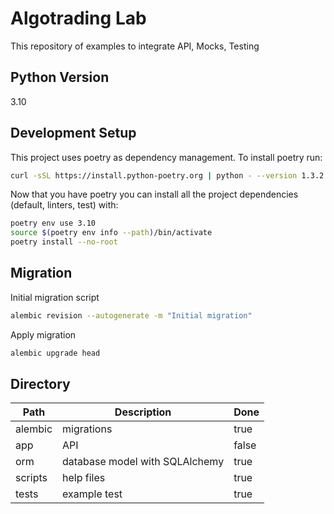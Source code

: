 # Algotrading Lab

This repository of examples to integrate API, Mocks, Testing

## Python Version

3.10

## Development Setup

This project uses poetry as dependency management. To install poetry run:

```bash
curl -sSL https://install.python-poetry.org | python - --version 1.3.2
```

Now that you have poetry you can install all the project dependencies (default, linters, test) with:

```bash
poetry env use 3.10
source $(poetry env info --path)/bin/activate
poetry install --no-root
```


## Migration

Initial migration script

```bash
alembic revision --autogenerate -m "Initial migration"
```

Apply migration
```bash
alembic upgrade head
```


## Directory


| Path                              | Description                    | Done  |
|-----------------------------------|--------------------------------|-------|
| alembic                           | migrations                     | true  |
| app                               | API                            | false |
| orm                               | database model with SQLAlchemy | true  |
| scripts                           | help files                     | true  |
| tests                             | example test                   | true  |
